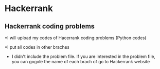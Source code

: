 # Hackerrank
## Hackerrank coding problems
*I will upload my codes of Hacerrank coding problems (Python codes)

*I put all codes in other braches

* I didn't include the problem file. If you are interested in the problem file, you can gogole the name of each brach of go to Hackerrank website
